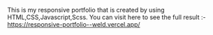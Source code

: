 This is my responsive portfolio that is created by using HTML,CSS,Javascript,Scss.
You can visit here to see the full result :- https://responsive-portfolio--weld.vercel.app/
